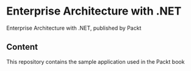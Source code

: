 # Enterprise Architecture with .NET
Enterprise Architecture with .NET, published by Packt

## Content
This repository contains the sample application used in the Packt book
